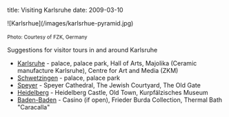 title: Visiting Karlsruhe
date: 2009-03-10 

<!--break-->![Karlsrhue](/images/karlsrhue-pyramid.jpg)  
<small>Photo: Courtesy of FZK, Germany</small>

Suggestions for visitor tours in and around Karlsruhe

 * <a href="http://www.karlsruhe.de">Karlsruhe</a> - palace, palace park, Hall of Arts, Majolika (Ceramic manufacture Karlsruhe), Centre for Art and Media (ZKM)
 * <a href="http://www.schloss-schwetzingen.de/en/268239.html">Schwetzingen</a> - palace, palace park
 * <a href="http://www.speyer.de">Speyer</a>  - Speyer Cathedral, The Jewish Courtyard, The Old Gate
 * <a href="http://www.heidelberg.de">Heidelberg</a> - Heidelberg Castle, Old Town, Kurpfälzisches Museum
 * <a href="http://www.baden-baden.de">Baden-Baden</a> - Casino (if open), Frieder Burda Collection, Thermal Bath &quot;Caracalla&quot;
